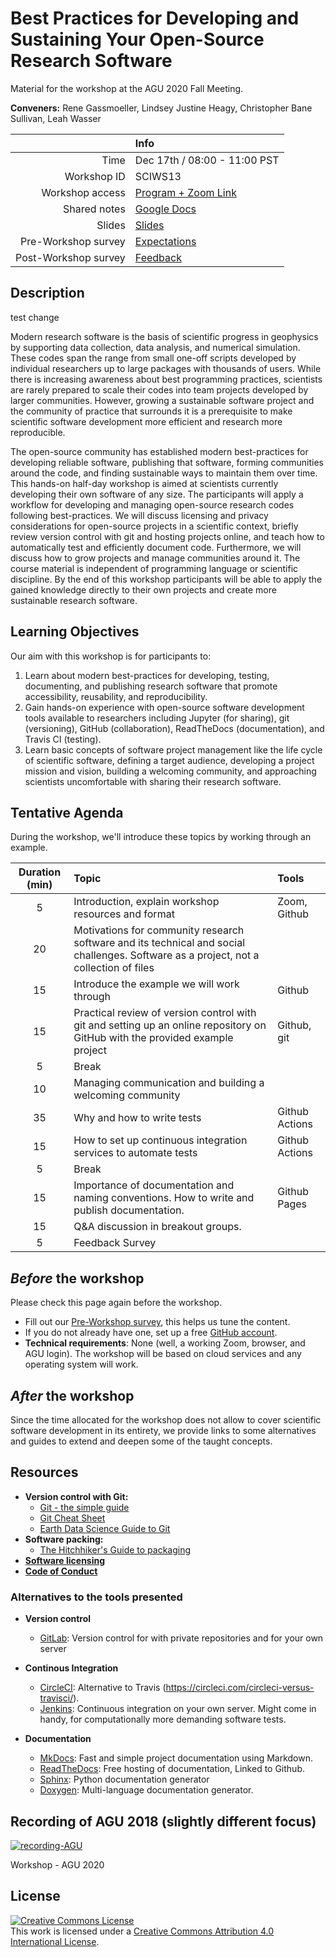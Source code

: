 # Best Practices for Developing and Sustaining Your Open-Source Research Software

Material for the workshop at the AGU 2020 Fall Meeting.

**Conveners:**
Rene Gassmoeller,
Lindsey Justine Heagy,
Christopher Bane Sullivan,
Leah Wasser

|    |Info|
|---:|:---|
|Time|Dec 17th / 08:00 - 11:00 PST|
|Workshop ID|SCIWS13|
|Workshop access| [Program + Zoom Link](https://agu.confex.com/agu/fm20/meetingapp.cgi/Session/103714)|
|Shared notes| [Google Docs](https://docs.google.com/document/d/1KrBm1FEnd7gcnscCXyWP_-NEKIDcvgsy3Gfo56pLPpE/edit?usp=sharing)|
|Slides| [Slides](https://docs.google.com/presentation/d/1dvtxWFthZA6S1ZGs2OetkesyIB_hPEAjFn7pyo2iz6o/edit?usp=sharing)|
|Pre-Workshop survey| [Expectations](https://forms.gle/tkMyLBx67Jdt6yePA)|
|Post-Workshop survey| [Feedback](https://forms.gle/WhDCnda618qpMywN6)|

## Description
test change

Modern research software is the basis of scientific progress in geophysics by supporting data collection, data analysis, and numerical simulation. These codes span the range from small one-off scripts developed by individual researchers up to large packages with thousands of users. While there is increasing awareness about best programming practices, scientists are rarely prepared to scale their codes into team projects developed by  larger communities. However, growing a sustainable software project and the community of practice that surrounds it is a prerequisite to make scientific software development more efficient and research more reproducible.

The open-source community has established modern best-practices for developing reliable software, publishing that software, forming communities around the code, and finding sustainable ways to maintain them over time. This hands-on half-day workshop is aimed at scientists currently developing their own software of any size. The participants will apply a workflow for developing and managing open-source research codes following best-practices. We will discuss licensing and privacy considerations for open-source projects in a scientific context, briefly review version control with git and hosting projects online, and teach how to automatically test and efficiently document code. Furthermore, we will discuss how to grow projects and manage communities around it. The course material is independent of programming language or scientific discipline. By the end of this workshop participants will be able to apply the gained knowledge directly to their own projects and create more sustainable research software.

## Learning Objectives

Our aim with this workshop is for participants to: 

1. Learn about modern best-practices for developing, testing, documenting, and publishing research software that promote accessibility, reusability, and reproducibility. 
2. Gain hands-on experience with open-source software development tools available to researchers including Jupyter (for sharing), git (versioning), GitHub (collaboration), ReadTheDocs (documentation), and Travis CI (testing).
3. Learn basic concepts of software project management like the life cycle of scientific software, defining a target audience, developing a project mission and vision, building a welcoming community, and approaching scientists uncomfortable with sharing their research software.

## Tentative Agenda

During the workshop, we'll introduce these topics by working through an example.

| Duration (min) | Topic | Tools |
|:--------------:|:------|:------|
| 5 | Introduction, explain workshop resources and format | Zoom, Github |
| 20 | Motivations for community research software and its technical and social challenges. Software as a project, not a collection of files| |
| 15 | Introduce the example we will work through | Github |
| 15 | Practical review of version control with git and setting up an online repository on GitHub with the provided example project | Github, git |
| 5 | Break | |
| 10 | Managing communication and building a welcoming community | |
| 35 | Why and how to write tests | Github Actions |
| 15 | How to set up continuous integration services to automate tests | Github Actions |
| 5 | Break | |
| 15 | Importance of documentation and naming conventions. How to write and publish documentation. | Github Pages |
| 15 | Q&A discussion in breakout groups. | |
| 5 | Feedback Survey | |

## *Before* the workshop

Please check this page again before the workshop.

- Fill out our [Pre-Workshop survey](https://forms.gle/tkMyLBx67Jdt6yePA), this helps us tune the content.
- If you do not already have one, set up a free [GitHub account](https://github.com/).
- **Technical requirements**: None (well, a working Zoom, browser, and AGU login). The workshop will be based on cloud services and any operating system will work.

## *After* the workshop

Since the time allocated for the workshop does not allow to cover scientific
software development in its entirety, we provide links to some alternatives and
guides to extend and deepen some of the taught concepts.

## Resources

- **Version control with Git:**
  - [Git - the simple guide](http://rogerdudler.github.io/git-guide/)
  - [Git Cheat Sheet](https://services.github.com/on-demand/downloads/github-git-cheat-sheet.pdf)
  - [Earth Data Science Guide to Git](https://www.earthdatascience.org/courses/intro-to-earth-data-science/git-github/version-control/ )
- **Software packing:**
  - [The Hitchhiker's Guide to packaging](https://the-hitchhikers-guide-to-packaging.readthedocs.io/en/latest/)
- **[Software licensing](https://choosealicense.com/)**
- **[Code of Conduct](https://www.contributor-covenant.org/)**
  
### Alternatives to the tools presented

- **Version control**
  - [GitLab](https://www.gitlab.com): Version control for with private repositories and for your own server

- **Continous Integration**
  - [CircleCI](https://circleci.com): Alternative to Travis (https://circleci.com/circleci-versus-travisci/).
  - [Jenkins](https://github.com/jenkinsci/jenkins): Continuous integration on your own server. Might come in handy, for computationally more demanding software tests.

- **Documentation**
  - [MkDocs](https://www.mkdocs.org): Fast and simple project documentation using Markdown.
  - [ReadTheDocs](https://readthedocs.org/): Free hosting of documentation, Linked to Github.
  - [Sphinx](https://www.sphinx-doc.org/en/master/): Python documentation generator
  - [Doxygen](https://www.doxygen.nl): Multi-language documentation generator.

## Recording of AGU 2018 (slightly different focus)

[![recording-AGU](https://img.youtube.com/vi/Ck3f8Dbk98U/0.jpg)](https://youtu.be/Ck3f8Dbk98U)

Workshop - AGU 2020

## License

<a rel="license" href="http://creativecommons.org/licenses/by/4.0/"><img alt="Creative Commons License" style="border-width:0" src="https://i.creativecommons.org/l/by/4.0/88x31.png" /></a><br />This work is licensed under a <a rel="license" href="http://creativecommons.org/licenses/by/4.0/">Creative Commons Attribution 4.0 International License</a>.
